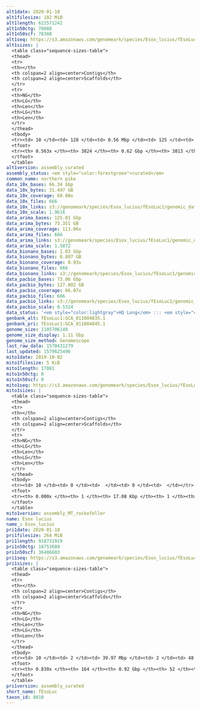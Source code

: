 ```yaml
---
alt1date: 2020-01-10
alt1filesize: 182 MiB
alt1length: 622571242
alt1n50ctg: 78088
alt1n50scf: 78388
alt1seq: https://s3.amazonaws.com/genomeark/species/Esox_lucius/fEsoLuc1/assembly_curated/fEsoLuc1.alt.cur.20200110.fasta.gz
alt1sizes: |
  <table class="sequence-sizes-table">
  <thead>
  <tr>
  <th></th>
  <th colspan=2 align=center>Contigs</th>
  <th colspan=2 align=center>Scaffolds</th>
  </tr>
  <tr>
  <th>NG</th>
  <th>LG</th>
  <th>Len</th>
  <th>LG</th>
  <th>Len</th>
  </tr>
  </thead>
  <tbody>
  <tr><td> 10 </td><td> 128 </td><td> 0.56 Mbp </td><td> 125 </td><td> 0.56 Mbp </td></tr>  <tr><td> 20 </td><td> 384 </td><td> 340.65 Kbp </td><td> 379 </td><td> 341.50 Kbp </td></tr>  <tr><td> 30 </td><td> 787 </td><td> 225.88 Kbp </td><td> 779 </td><td> 227.07 Kbp </td></tr>  <tr><td> 40 </td><td> 1397 </td><td> 145.29 Kbp </td><td> 1386 </td><td> 145.58 Kbp </td></tr>  <tr style="background-color:#cccccc;"><td> 50 </td><td> 2423 </td><td> 78.09 Kbp </td><td> 2410 </td><td> 78.39 Kbp </td></tr>  <tr><td> 60 </td><td> 0 </td><td>  </td><td> 0 </td><td>  </td></tr>  <tr><td> 70 </td><td> 0 </td><td>  </td><td> 0 </td><td>  </td></tr>  <tr><td> 80 </td><td> 0 </td><td>  </td><td> 0 </td><td>  </td></tr>  <tr><td> 90 </td><td> 0 </td><td>  </td><td> 0 </td><td>  </td></tr>  <tr><td> 100 </td><td> 0 </td><td>  </td><td> 0 </td><td>  </td></tr>  </tbody>
  <tfoot>
  <tr><th> 0.563x </th><th> 3824 </th><th> 0.62 Gbp </th><th> 3813 </th><th> 0.62 Gbp </th></tr>
  </tfoot>
  </table>
alt1version: assembly_curated
assembly_status: <em style="color:forestgreen">curated</em>
common_name: northern pike
data_10x_bases: 66.34 Gbp
data_10x_bytes: 31.497 GB
data_10x_coverage: 60.00x
data_10x_files: 666
data_10x_links: s3://genomeark/species/Esox_lucius/fEsoLuc1/genomic_data/10x/<br>
data_10x_scale: 1.9616
data_arima_bases: 125.01 Gbp
data_arima_bytes: 73.351 GB
data_arima_coverage: 113.06x
data_arima_files: 666
data_arima_links: s3://genomeark/species/Esox_lucius/fEsoLuc1/genomic_data/arima/<br>
data_arima_scale: 1.5872
data_bionano_bases: 1.03 Gbp
data_bionano_bytes: 0.807 GB
data_bionano_coverage: 0.93x
data_bionano_files: 666
data_bionano_links: s3://genomeark/species/Esox_lucius/fEsoLuc1/genomic_data/bionano/<br>
data_pacbio_bases: 73.06 Gbp
data_pacbio_bytes: 127.802 GB
data_pacbio_coverage: 66.07x
data_pacbio_files: 666
data_pacbio_links: s3://genomeark/species/Esox_lucius/fEsoLuc1/genomic_data/pacbio/<br>
data_pacbio_scale: 0.5324
data_status: '<em style="color:lightgray">HQ Long</em> ::: <em style="color:forestgreen">Long</em> ::: <em style="color:forestgreen">Short</em> ::: <em style="color:forestgreen">Phasing</em> ::: <em style="color:forestgreen">Scaffolding</em>'
genbank_alt: fEsoLuc1:GCA_011004835.1
genbank_pri: fEsoLuc1:GCA_011004845.1
genome_size: 1105706148
genome_size_display: 1.11 Gbp
genome_size_method: Genomescope
last_raw_data: 1570431279
last_updated: 1579625496
mito1date: 2019-10-02
mito1filesize: 5 KiB
mito1length: 17081
mito1n50ctg: 0
mito1n50scf: 0
mito1seq: https://s3.amazonaws.com/genomeark/species/Esox_lucius/fEsoLuc1/assembly_MT_rockefeller/fEsoLuc1.MT.20191002.fasta.gz
mito1sizes: |
  <table class="sequence-sizes-table">
  <thead>
  <tr>
  <th></th>
  <th colspan=2 align=center>Contigs</th>
  <th colspan=2 align=center>Scaffolds</th>
  </tr>
  <tr>
  <th>NG</th>
  <th>LG</th>
  <th>Len</th>
  <th>LG</th>
  <th>Len</th>
  </tr>
  </thead>
  <tbody>
  <tr><td> 10 </td><td> 0 </td><td>  </td><td> 0 </td><td>  </td></tr>  <tr><td> 20 </td><td> 0 </td><td>  </td><td> 0 </td><td>  </td></tr>  <tr><td> 30 </td><td> 0 </td><td>  </td><td> 0 </td><td>  </td></tr>  <tr><td> 40 </td><td> 0 </td><td>  </td><td> 0 </td><td>  </td></tr>  <tr style="background-color:#cccccc;"><td> 50 </td><td> 0 </td><td style="background-color:#ff8888;">  </td><td> 0 </td><td style="background-color:#ff8888;">  </td></tr>  <tr><td> 60 </td><td> 0 </td><td>  </td><td> 0 </td><td>  </td></tr>  <tr><td> 70 </td><td> 0 </td><td>  </td><td> 0 </td><td>  </td></tr>  <tr><td> 80 </td><td> 0 </td><td>  </td><td> 0 </td><td>  </td></tr>  <tr><td> 90 </td><td> 0 </td><td>  </td><td> 0 </td><td>  </td></tr>  <tr><td> 100 </td><td> 0 </td><td>  </td><td> 0 </td><td>  </td></tr>  </tbody>
  <tfoot>
  <tr><th> 0.000x </th><th> 1 </th><th> 17.08 Kbp </th><th> 1 </th><th> 17.08 Kbp </th></tr>
  </tfoot>
  </table>
mito1version: assembly_MT_rockefeller
name: Esox lucius
name_: Esox_lucius
pri1date: 2020-01-10
pri1filesize: 264 MiB
pri1length: 918731919
pri1n50ctg: 18753689
pri1n50scf: 36486603
pri1seq: https://s3.amazonaws.com/genomeark/species/Esox_lucius/fEsoLuc1/assembly_curated/fEsoLuc1.pri.cur.20200110.fasta.gz
pri1sizes: |
  <table class="sequence-sizes-table">
  <thead>
  <tr>
  <th></th>
  <th colspan=2 align=center>Contigs</th>
  <th colspan=2 align=center>Scaffolds</th>
  </tr>
  <tr>
  <th>NG</th>
  <th>LG</th>
  <th>Len</th>
  <th>LG</th>
  <th>Len</th>
  </tr>
  </thead>
  <tbody>
  <tr><td> 10 </td><td> 2 </td><td> 39.97 Mbp </td><td> 2 </td><td> 48.49 Mbp </td></tr>  <tr><td> 20 </td><td> 5 </td><td> 35.10 Mbp </td><td> 4 </td><td> 45.70 Mbp </td></tr>  <tr><td> 30 </td><td> 8 </td><td> 28.11 Mbp </td><td> 7 </td><td> 39.76 Mbp </td></tr>  <tr><td> 40 </td><td> 12 </td><td> 25.02 Mbp </td><td> 9 </td><td> 38.25 Mbp </td></tr>  <tr style="background-color:#cccccc;"><td> 50 </td><td> 18 </td><td style="background-color:#88ff88;"> 18.75 Mbp </td><td> 12 </td><td style="background-color:#88ff88;"> 36.49 Mbp </td></tr>  <tr><td> 60 </td><td> 24 </td><td> 12.45 Mbp </td><td> 15 </td><td> 34.84 Mbp </td></tr>  <tr><td> 70 </td><td> 37 </td><td> 6.15 Mbp </td><td> 19 </td><td> 29.72 Mbp </td></tr>  <tr><td> 80 </td><td> 67 </td><td> 1.72 Mbp </td><td> 23 </td><td> 25.24 Mbp </td></tr>  <tr><td> 90 </td><td> 0 </td><td>  </td><td> 0 </td><td>  </td></tr>  <tr><td> 100 </td><td> 0 </td><td>  </td><td> 0 </td><td>  </td></tr>  </tbody>
  <tfoot>
  <tr><th> 0.830x </th><th> 164 </th><th> 0.92 Gbp </th><th> 52 </th><th> 0.92 Gbp </th></tr>
  </tfoot>
  </table>
pri1version: assembly_curated
short_name: fEsoLuc
taxon_id: 8010
---
```

